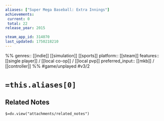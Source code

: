 ```yaml
---
aliases: ["Super Mega Baseball: Extra Innings"]
achievements:
 current: 0
 total: 22
release_year: 2015

steam_app_id: 314070
last_updated: 1750218210
---
```

%%
genres:: [[indie]] [[simulation]] [[sports]]
platform:: [[steam]]
features:: [[single player]] / [[local co-op]] / [[local pvp]]
preferred_input:: [[mkb]] / [[controller]]
%%
#game/unplayed
#v3/2

# `=this.aliases[0]`
## Related Notes
`$=dv.view("attachments/related_notes")`